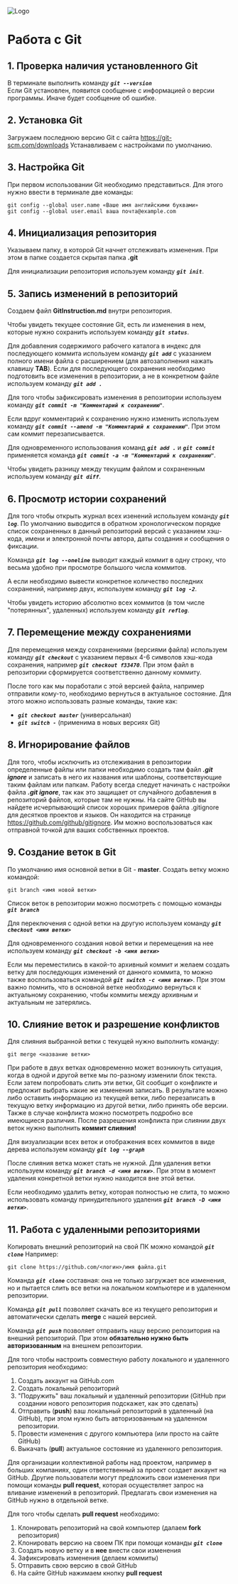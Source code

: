 ![Logo](Git-Logo-1788C.png)
# Работа с Git

## 1. Проверка наличия установленного Git
В терминале выполнить команду ***`git --version`***  
Если Git установлен, появится сообщение с информацией о версии программы. Иначе будет сообщение об ошибке.

## 2. Установка Git
Загружаем последнюю версию Git с сайта https://git-scm.com/downloads
Устанавливаем с настройками по умолчанию.

## 3. Настройка Git 
При первом использовании Git необходимо представиться. Для этого нужно ввести в терминале две команды:
```
git config --global user.name «Ваше имя английскими буквами»
git config --global user.email ваша почта@example.com
```

## 4. Инициализация репозитория
Указываем папку, в которой Git начнет отслеживать изменения. При этом в папке создается скрытая папка **.git**

Для инициализации репозитория используем команду ***`git init`***.

## 5. Запись изменений в репозиторий
Создаем файл **GitInstruction.md** внутри репозитория.

Чтобы увидеть текущее состояние Git, есть ли изменения в нем, которые нужно сохранить используем команду ***`git status`***.

Для добавления содержимого рабочего каталога в индекс для последующего коммита используем команду ***`git add`*** с указанием полного имени файла с расширением (для автозаполнения нажать клавишу **TAB**). Если для последующего сохранения необходимо подготовить все изменения в репозитории, а не в конкретном файле используем команду ***`git add .`***

Для того чтобы зафиксировать изменения в репозитории используем команду ***`git сommit -m "Комментарий к сохранению"`***.

Если вдруг комментарий к сохранению нужно изменить используем команду ***`git сommit --amend -m "Комментарий к сохранению"`***. При этом сам коммит перезаписывается.

Для одновременного использования команд ***`git add .`*** и ***`git сommit`*** применяется команда ***`git сommit -a -m "Комментарий к сохранению"`***. 

Чтобы увидеть разницу между текущим файлом и сохраненным используем команду ***`git diff`***.

## 6. Просмотр истории сохранений
Для того чтобы открыть журнал всех изенений используем команду ***`git log`***. По умолчанию выводится в обратном хронологическом порядке список сохраненных в данный репозиторий версий с указанием хэш-кода, имени и электронной почты автора, даты создания и сообщения о фиксации.

Команда ***`git log --oneline`*** выводит каждый коммит в одну строку, что весьма удобно при просмотре большого числа коммитов.

А если необходимо вывести конкретное количество последних сохранений, например двух, используем команду ***`git log -2`***.

Чтобы увидеть историю абсолютно всех коммитов (в том числе "потерянных", удаленных) используем команду ***`git reflog`***.

## 7. Перемещение между сохранениями
Для перемещения между сохранениями (версиями файла) используем команду ***`git checkout`*** с указанием первых 4-6 символов хэш-кода сохранения, например ***`git checkout f33470`***. При этом файл в репозитории сформируется соответственно данному коммиту.

 После того как мы поработали с этой версией файла, например отправили кому-то, необходимо вернуться в актуальное состояние.
 Для этого можно использовать разные команды, такие как:
 * ***`git checkout master`*** (универсальная) 
 * ***`git switch -`*** (применима в новых версиях Git)

 ## 8. Игнорирование файлов
 Для того, чтобы исключить из отслеживания в репозитории определенные файлы или папки необходимо создать там файл ***.git ignore*** и записать в него их названия или шаблоны, соответствующие таким файлам или папкам.
 Работу всегда следует начинать с настройки файла ***.git ignore***, так как это защищает от случайного добавления в репозиторий файлов, которые там не нужны.
 На сайте GitHub вы найдете исчерпывающий список хороших примеров файла .gitignore для десятков проектов и языков. Он находится на странице https://github.com/github/gitignore. Им можно воспользоваться как отправной точкой для ваших собственных проектов.
 
 ## 9. Создание веток в Git
 По умолчанию имя основной ветки в Git - **master**.
 Создать ветку можно командой:
 ```
 git branch <имя новой ветки>
 ```
 Список веток в репозитории можно посмотреть с помощью команды ***`git branch`***

 Для переключения с одной ветки на другую используем команду ***`git checkout <имя ветки>`***

 Для одновременного создания новой ветки и перемещения на нее используем команду ***`git checkout -b <имя ветки>`***

 Если мы переместились в какой-то архивный коммит и желаем создать ветку для последующих изменений от данного коммита, то можно также воспользоваться командой ***`git switch -c <имя ветки>`***. При этом важно помнить, что в основной ветке необходимо вернуться к актуальному сохранению, чтобы коммиты между архивным и актуальным не затерялись. 
 
 ## 10. Слияние веток и разрешение конфликтов
 Для слияния выбранной ветки с текущей нужно выполнить команду:
 ```
 git merge <название ветки>
 ```
 При работе в двух ветках одновременно может возникнуть ситуация, когда в одной и другой ветке мы по-разному изменили блок текста. Если затем попробовать слить эти ветки, Git сообщит о конфликте и предложит выбрать какие же изменения записать. В результате можно либо оставить информацию из текущей ветки, либо перезаписать в текущую ветку информацию из другой ветки, либо принять обе версии. Также в случае конфликта можно посмотреть подробно все имеющиеся различия. 
 После разрешения конфликта при слиянии двух веток нужно выполнить **коммит слияния!**

 Для визуализации всех веток и отображения всех коммитов в виде дерева используем команду ***`git log --graph`***

 После слияния ветка может стать не нужной. Для удаления ветки используем команду ***`git branch -d <имя ветки>`***. При этом в момент удаления конкретной ветки нужно находится вне этой ветки.

 Если необходимо удалить ветку, которая полностью не слита, то можно использовать команду принудительного удаления ***`git branch -D <имя ветки>`***.

 ## 11. Работа с удаленными репозиториями
Копировать внешний репозиторий на свой ПК можно командой ***`git сlone`***
Например:
```
git clone https://github.com/<логин>/имя файла.git
```
Команда ***`git сlone`*** составная: она не только загружает все изменения, но и пытается слить все ветки на локальном компьютере и в удаленном репозитории. 

Команда ***`git pull`*** позволяет скачать все из текущего репозитория и автоматически сделать **merge** с нашей версией.

Команда ***`git push`*** позволяет отправить нашу версию репозитория на внешний репозиторий. При этом **обязательно нужно быть авторизованным** на внешнем репозитории.

Для того чтобы настроить совместную работу локального и удаленного репозитория необходимо:
1. Создать аккаунт на GitHub.com
2. Создать локальный репозиторий
3. "Подружить" ваш локальный и удаленный репозитории (GitHub при создании нового репозитория подскажет, как это сделать)
4. Отправить (**push**) ваш локальный репозиторий в удаленный (на GitHub), при этом нужно быть авторизованным на удаленном репозитории.
5. Провести изменения с другого компьютера (или просто на сайте GitHub)
6. Выкачать (**pull**) актуальное состояние из удаленного репозитория.

Для организации коллективной работы над проектом, например в больших компаниях, один ответственный за проект создает аккаунт на GitHub. Другие пользователи могут предложить свои изменения при помощи команды **pull request**, которая осуществляет запрос на вливание изменений в репозиторий. Предлагать свои изменения на GitHub нужно в отдельной ветке.

Для того чтобы сделать **pull request** необходимо:
1. Клонировать репозиторий на свой компьютер (далаем **fork** репозитория)
2. Клонировать версию на своем ПК при помощи команды ***`git сlone`***
3. Создать новую ветку и в **нее** внести свои изменения
4. Зафиксировать изменения (делаем коммиты)
5. Отправить свою версию в свой GitHub
6. На сайте GitHub нажимаем кнопку **pull request**
